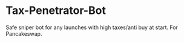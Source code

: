 # Tax-Penetrator-Bot
Safe sniper bot for any launches with high taxes/anti buy at start. For Pancakeswap.
